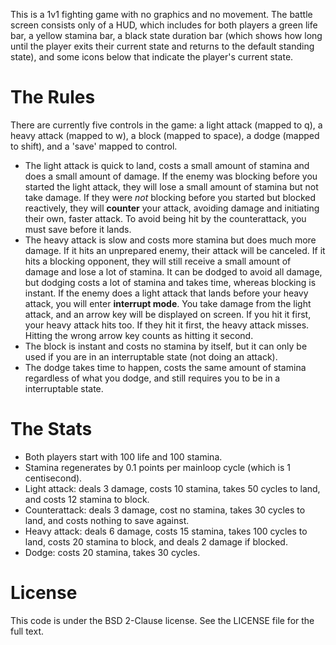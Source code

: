 This is a 1v1 fighting game with no graphics and no movement. The battle screen consists only of a HUD, which includes for both players a green life bar, a yellow stamina bar, a black state duration bar (which shows how long until the player exits their current state and returns to the default standing state), and
some icons below that indicate the player's current state.

The Rules
=========
There are currently five controls in the game: a light attack (mapped to q), a heavy attack (mapped to w), a block (mapped to space), a dodge (mapped to shift), and a 'save' mapped to control.
- The light attack is quick to land, costs a small amount of stamina and does a small amount of damage. If the enemy was blocking before you started the light attack, they will lose a small amount of stamina but not take damage. If they were *not* blocking before you started but blocked reactively, they will **counter** your attack, avoiding damage and initiating their own, faster attack. To avoid being hit by the counterattack, you must save before it lands.
- The heavy attack is slow and costs more stamina but does much more damage. If it hits an unprepared enemy, their attack will be canceled. If it hits a blocking opponent, they will still receive a small amount of damage and lose a lot of stamina. It can be dodged to avoid all damage, but dodging costs a lot of stamina and takes time, whereas blocking is instant. If the enemy does a light attack that lands before your heavy attack, you will enter **interrupt mode**. You take damage from the light attack, and an arrow key will be displayed on screen. If you hit it first, your heavy attack hits too. If they hit it first, the heavy attack misses. Hitting the wrong arrow key counts as hitting it second.
- The block is instant and costs no stamina by itself, but it can only be used if you are in an interruptable state (not doing an attack).
- The dodge takes time to happen, costs the same amount of stamina regardless of what you dodge, and still requires you to be in a interruptable state.

The Stats
=========
- Both players start with 100 life and 100 stamina.
- Stamina regenerates by 0.1 points per mainloop cycle (which is 1 centisecond).
- Light attack: deals 3 damage, costs 10 stamina, takes 50 cycles to land, and costs 12 stamina to block.
- Counterattack: deals 3 damage, cost no stamina, takes 30 cycles to land, and costs nothing to save against.
- Heavy attack: deals 6 damage, costs 15 stamina, takes 100 cycles to land, costs 20 stamina to block, and deals 2 damage if blocked.
- Dodge: costs 20 stamina, takes 30 cycles.

License
=======
This code is under the BSD 2-Clause license. See the LICENSE file for the full text.